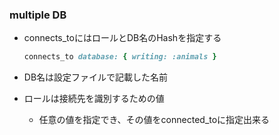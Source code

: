 ### multiple DB

* connects_toにはロールとDB名のHashを指定する

  ```ruby
  connects_to database: { writing: :animals }
  ```

* DB名は設定ファイルで記載した名前
* ロールは接続先を識別するための値
  * 任意の値を指定でき、その値をconnected_toに指定出来る
